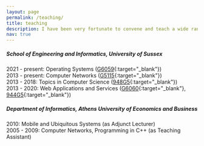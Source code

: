 ```yaml
---
layout: page
permalink: /teaching/
title: teaching
description: I have been very fortunate to convene and teach a wide range of modules.
nav: true
---
```


##### School of Engineering and Informatics, University of Sussex

2021 - present: Operating Systems ([G6059](http://www.sussex.ac.uk/ei/internal/coursesandmodules/informatics/modules/2020/84525){:target="_blank"})
<br>
2013 - present: Computer Networks ([G5115](http://www.sussex.ac.uk/ei/internal/coursesandmodules/informatics/modules/2020/81736){:target="_blank"})
<br>
2013 - 2018: Topics in Computer Science ([948G5](https://www.sussex.ac.uk/study/modules/undergraduate/2020/948G5-topics-in-computer-science){:target="_blank"})
<br>
2013 - 2020: Web Applications and Services ([G6060](https://www.sussex.ac.uk/modules/2019/G6060-web-applications-and-services){:target="_blank"}, [944G5](https://www.sussex.ac.uk/study/modules/undergraduate/2019/944G5-web-applications-and-services){:target="_blank"})

##### Department of Informatics, Athens University of Economics and Business

2010: Mobile and Ubiquitous Systems (as Adjunct Lecturer)
<br>
2005 - 2009: Computer Networks, Programming in C++ (as Teaching Assistant)
